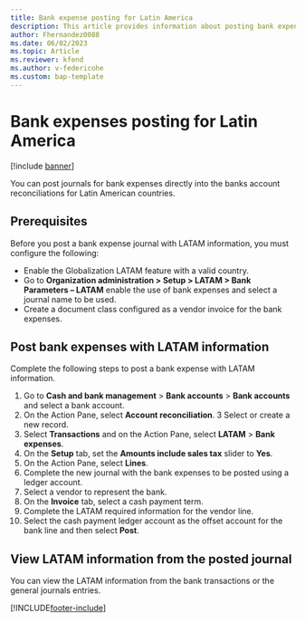 ```yaml
---
title: Bank expense posting for Latin America
description: This article provides information about posting bank expenses for Latin America. 
author: Fhernandez0088
ms.date: 06/02/2023
ms.topic: Article
ms.reviewer: kfend
ms.author: v-federicohe 
ms.custom: bap-template
---
```


# Bank expenses posting for Latin America
[!include [banner](../includes/banner.md)]

You can post journals for bank expenses directly into the banks account reconciliations for Latin American countries.

## Prerequisites
Before you post a bank expense journal with LATAM information, you must configure the following:

- Enable the Globalization LATAM feature with a valid country.
- Go to **Organization administration > Setup > LATAM > Bank Parameters – LATAM** enable the use of bank expenses and select a journal name to be used.
- Create a document class configured as a vendor invoice for the bank expenses.

## Post bank expenses with LATAM information
Complete the following steps to post a bank expense with LATAM information.

1. Go to **Cash and bank management** > **Bank accounts** > **Bank accounts** and select a bank account.
2. On the Action Pane, select **Account reconciliation**.
3 Select or create a new record. 
4. Select **Transactions** and on the Action Pane, select **LATAM** > **Bank expenses**.
5. On the **Setup** tab, set the **Amounts include sales tax** slider to **Yes**.
6. On the Action Pane, select **Lines**.
7. Complete the new journal with the bank expenses to be posted using a ledger account.
8. Select a vendor to represent the bank.
9. On the **Invoice** tab, select a cash payment term.
10. Complete the LATAM required information for the vendor line.
11. Select the cash payment ledger account as the offset account for the bank line and then select **Post**.
 
## View LATAM information from the posted journal
You can view the LATAM information from the bank transactions or the general journals entries.



[!INCLUDE[footer-include](../../includes/footer-banner.md)]
